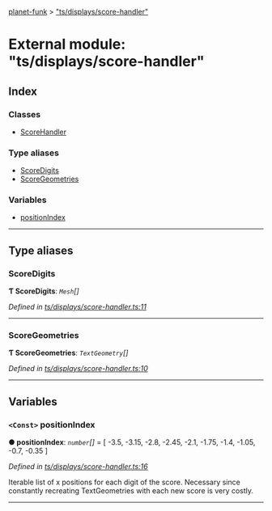 [planet-funk](../README.md) > ["ts/displays/score-handler"](../modules/_ts_displays_score_handler_.md)

# External module: "ts/displays/score-handler"

## Index

### Classes

* [ScoreHandler](../classes/_ts_displays_score_handler_.scorehandler.md)

### Type aliases

* [ScoreDigits](_ts_displays_score_handler_.md#scoredigits)
* [ScoreGeometries](_ts_displays_score_handler_.md#scoregeometries)

### Variables

* [positionIndex](_ts_displays_score_handler_.md#positionindex)

---

## Type aliases

<a id="scoredigits"></a>

###  ScoreDigits

**Ƭ ScoreDigits**: *`Mesh`[]*

*Defined in [ts/displays/score-handler.ts:11](https://github.com/WilliamRADFunk/planet-funk/blob/a2fe6bc/src/ts/displays/score-handler.ts#L11)*

___
<a id="scoregeometries"></a>

###  ScoreGeometries

**Ƭ ScoreGeometries**: *`TextGeometry`[]*

*Defined in [ts/displays/score-handler.ts:10](https://github.com/WilliamRADFunk/planet-funk/blob/a2fe6bc/src/ts/displays/score-handler.ts#L10)*

___

## Variables

<a id="positionindex"></a>

### `<Const>` positionIndex

**● positionIndex**: *`number`[]* =  [ -3.5, -3.15, -2.8, -2.45, -2.1, -1.75, -1.4, -1.05, -0.7, -0.35 ]

*Defined in [ts/displays/score-handler.ts:16](https://github.com/WilliamRADFunk/planet-funk/blob/a2fe6bc/src/ts/displays/score-handler.ts#L16)*

Iterable list of x positions for each digit of the score. Necessary since constantly recreating TextGeometries with each new score is very costly.

___


